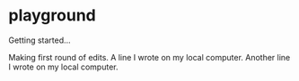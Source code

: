 # playground
Getting started...

Making first round of edits.
A line I wrote on my local computer.
Another line I wrote on my local computer.
